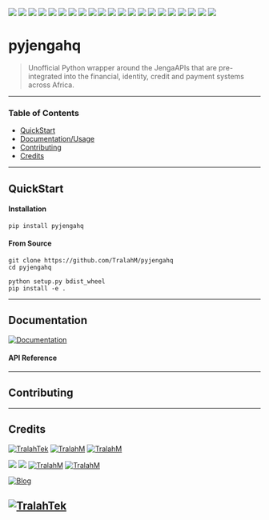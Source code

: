 <img src="https://img.shields.io/github/license/TralahM/pyjengahq"> <img src="https://img.shields.io/github/last-commit/TralahM/pyjengahq"> <img src="https://img.shields.io/github/contributors/TralahM/pyjengahq"> <img src="https://img.shields.io/github/issues-pr-raw/TralahM/pyjengahq?color=blue"> <img src="https://img.shields.io/github/issues-pr-closed-raw/TralahM/pyjengahq?color=red"> <img src="https://img.shields.io/github/issues-raw/TralahM/pyjengahq?color=green">
<img src="https://img.shields.io/github/issues-closed-raw/TralahM/pyjengahq?color=yellow"> <img src="https://img.shields.io/github/forks/TralahM/pyjengahq?label=Forks&style=social"> <img src="https://img.shields.io/github/forks/TralahM/pyjengahq?label=Forks&style=social"> <img src="https://img.shields.io/github/stars/TralahM/pyjengahq?style=social">
<img src="https://img.shields.io/github/watchers/TralahM/pyjengahq?label=Watch&style=social"> <img src="https://img.shields.io/github/downloads/TralahM/pyjengahq/total"> <img src="https://img.shields.io/github/repo-size/TralahM/pyjengahq"> <img src="https://img.shields.io/github/languages/count/TralahM/pyjengahq"> <img src="https://img.shields.io/github/v/tag/TralahM/pyjengahq"> <img src="https://img.shields.io/readthedocs/pyjengahq"> <img src="https://img.shields.io/pypi/v/pyjengahq"> <img src="https://img.shields.io/pypi/pyversions/pyjengahq"> <img src="https://img.shields.io/pypi/wheel/pyjengahq"> <img src="https://img.shields.io/pypi/status/pyjengahq?label=pypi%20status"> <img src="https://img.shields.io/pypi/format/pyjengahq?label=pypi%20format">

# pyjengahq
> Unofficial Python wrapper around the JengaAPIs that are pre-integrated into the financial, identity, credit and payment systems across Africa.

---

### Table of Contents
- [QuickStart](#QuickStart)
- [Documentation/Usage](#Documentation)
- [Contributing](#Contributing)
- [Credits](#Credits)

---
## QuickStart
#### Installation

```
pip install pyjengahq
```
#### From Source
```
git clone https://github.com/TralahM/pyjengahq
cd pyjengahq

python setup.py bdist_wheel
pip install -e .

```
---

## Documentation

[![Documentation](https://img.shields.io/badge/Docs-pyjengahq-blue.svg?style=for-the-badge)](https://pyjengahq.readthedocs.io)


#### API Reference

---
## Contributing

---

## Credits
[![TralahTek](https://img.shields.io/badge/Organization-TralahTek-black.svg?style=for-the-badge&logo=github)](https://github.com/TralahTek)
[![TralahM](https://img.shields.io/badge/Engineer-TralahM-blue.svg?style=for-the-badge&logo=github)](https://github.com/TralahM)
[![TralahM](https://img.shields.io/badge/Maintainer-TralahM-green.svg?style=for-the-badge&logo=github)](https://github.com/TralahM)



[![](https://img.shields.io/badge/Github-TralahM-green?style=for-the-badge&logo=github)](https://github.com/TralahM)
[![](https://img.shields.io/badge/Twitter-%40tralahtek-blue?style=for-the-badge&logo=twitter)](https://twitter.com/TralahM)
[![TralahM](https://img.shields.io/badge/Kaggle-TralahM-purple.svg?style=for-the-badge&logo=kaggle)](https://kaggle.com/TralahM)
[![TralahM](https://img.shields.io/badge/LinkedIn-TralahM-white.svg?style=for-the-badge&logo=linkedin)](https://linkedin.com/in/TralahM)


[![Blog](https://img.shields.io/badge/Blog-tralahm.tralahtek.com-blue.svg?style=for-the-badge&logo=rss)](https://tralahm.tralahtek.com)

[![TralahTek](https://img.shields.io/badge/Organization-TralahTek-cyan.svg?style=for-the-badge)](https://org.tralahtek.com)
---